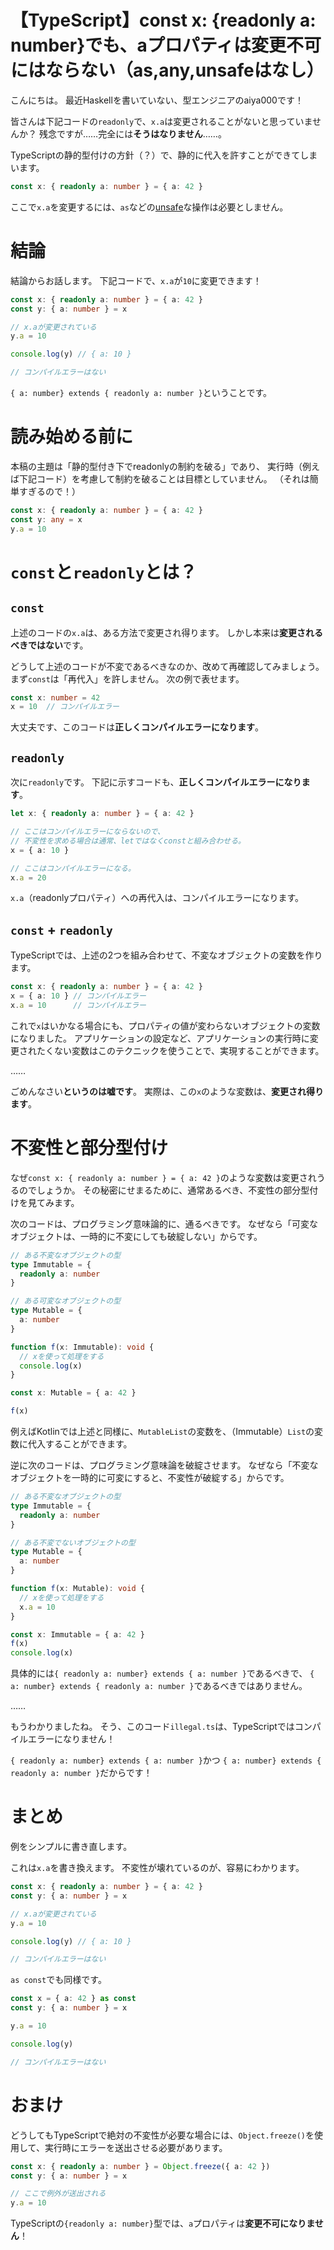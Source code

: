 # 【TypeScript】const x: {readonly a: number}でも、aプロパティは変更不可にはならない（as,any,unsafeはなし）

こんにちは。
最近Haskellを書いていない、型エンジニアのaiya000です！

皆さんは下記コードの`readonly`で、`x.a`は変更されることがないと思っていませんか？
残念ですが……完全には**そうはなりません**……。

TypeScriptの静的型付けの方針（？）で、静的に代入を許すことができてしまいます。

```typescript
const x: { readonly a: number } = { a: 42 }
```

ここで`x.a`を変更するには、`as`などの[unsafe](https://qiita.com/kgtkr/items/1c136e1e4ccee8928bc8)な操作は必要としません。

# 結論

結論からお話します。
下記コードで、`x.a`が`10`に変更できます！

```typescript
const x: { readonly a: number } = { a: 42 }
const y: { a: number } = x

// x.aが変更されている
y.a = 10

console.log(y) // { a: 10 }

// コンパイルエラーはない
```

`{ a: number} extends { readonly a: number }`ということです。

# 読み始める前に

本稿の主題は「静的型付き下でreadonlyの制約を破る」であり、
実行時（例えば下記コード）を考慮して制約を破ることは目標としていません。
（それは簡単すぎるので！）

```typescript
const x: { readonly a: number } = { a: 42 }
const y: any = x
y.a = 10
```

# `const`と`readonly`とは？
## `const`

上述のコードの`x.a`は、ある方法で変更され得ります。
しかし本来は**変更されるべきではない**です。

どうして上述のコードが不変であるべきなのか、改めて再確認してみましょう。
まず`const`は「再代入」を許しません。
次の例で表せます。

```typescript
const x: number = 42
x = 10  // コンパイルエラー
```

大丈夫です、このコードは**正しくコンパイルエラーになります**。

## `readonly`

次に`readonly`です。
下記に示すコードも、**正しくコンパイルエラーになります**。

```typescript
let x: { readonly a: number } = { a: 42 }

// ここはコンパイルエラーにならないので、
// 不変性を求める場合は通常、letではなくconstと組み合わせる。
x = { a: 10 }

// ここはコンパイルエラーになる。
x.a = 20
```

`x.a`（readonlyプロパティ）への再代入は、コンパイルエラーになります。

## `const` + `readonly`

TypeScriptでは、上述の2つを組み合わせて、不変なオブジェクトの変数を作ります。

```typescript
const x: { readonly a: number } = { a: 42 }
x = { a: 10 } // コンパイルエラー
x.a = 10      // コンパイルエラー
```

これで`x`はいかなる場合にも、プロパティの値が変わらないオブジェクトの変数になりました。
アプリケーションの設定など、アプリケーションの実行時に変更されたくない変数はこのテクニックを使うことで、実現することができます。

……

ごめんなさい**というのは嘘です**。
実際は、この`x`のような変数は、**変更され得ります**。

# 不変性と部分型付け

なぜ`const x: { readonly a: number } = { a: 42 }`のような変数は変更されうるのでしょうか。
その秘密にせまるために、通常あるべき、不変性の部分型付けを見てみます。

次のコードは、プログラミング意味論的に、通るべきです。
なぜなら「可変なオブジェクトは、一時的に不変にしても破綻しない」からです。

```typescript
// ある不変なオブジェクトの型
type Immutable = {
  readonly a: number
}

// ある可変なオブジェクトの型
type Mutable = {
  a: number
}

function f(x: Immutable): void {
  // xを使って処理をする
  console.log(x)
}

const x: Mutable = { a: 42 }

f(x)
```

例えばKotlinでは上述と同様に、`MutableList`の変数を、（Immutable）`List`の変数に代入することができます。

逆に次のコードは、プログラミング意味論を破綻させます。
なぜなら「不変なオブジェクトを一時的に可変にすると、不変性が破綻する」からです。

```typescript:illegal.ts
// ある不変なオブジェクトの型
type Immutable = {
  readonly a: number
}

// ある不変でないオブジェクトの型
type Mutable = {
  a: number
}

function f(x: Mutable): void {
  // xを使って処理をする
  x.a = 10
}

const x: Immutable = { a: 42 }
f(x)
console.log(x)
```

具体的には`{ readonly a: number} extends { a: number }`であるべきで、
`{ a: number} extends { readonly a: number }`であるべきではありません。

……

もうわかりましたね。
そう、このコード`illegal.ts`は、TypeScriptではコンパイルエラーになりません！

`{ readonly a: number} extends { a: number }`かつ
`{ a: number} extends { readonly a: number }`だからです！

# まとめ

例をシンプルに書き直します。

これは`x.a`を書き換えます。
不変性が壊れているのが、容易にわかります。

```typescript
const x: { readonly a: number } = { a: 42 }
const y: { a: number } = x

// x.aが変更されている
y.a = 10

console.log(y) // { a: 10 }

// コンパイルエラーはない
```

`as const`でも同様です。

```typescript
const x = { a: 42 } as const
const y: { a: number } = x

y.a = 10

console.log(y)

// コンパイルエラーはない
```

# おまけ

どうしてもTypeScriptで絶対の不変性が必要な場合には、`Object.freeze()`を使用して、実行時にエラーを送出させる必要があります。

```typescript
const x: { readonly a: number } = Object.freeze({ a: 42 })
const y: { a: number } = x

// ここで例外が送出される
y.a = 10
```

TypeScriptの`{readonly a: number}`型では、`a`プロパティは**変更不可になりません**！
